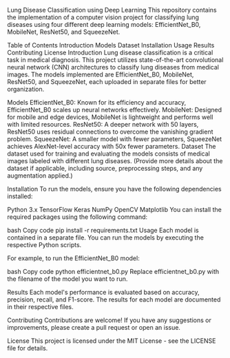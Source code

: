 Lung Disease Classification using Deep Learning
This repository contains the implementation of a computer vision project for classifying lung diseases using four different deep learning models: EfficientNet_B0, MobileNet, ResNet50, and SqueezeNet.

Table of Contents
Introduction
Models
Dataset
Installation
Usage
Results
Contributing
License
Introduction
Lung disease classification is a critical task in medical diagnosis. This project utilizes state-of-the-art convolutional neural network (CNN) architectures to classify lung diseases from medical images. The models implemented are EfficientNet_B0, MobileNet, ResNet50, and SqueezeNet, each uploaded in separate files for better organization.

Models
EfficientNet_B0: Known for its efficiency and accuracy, EfficientNet_B0 scales up neural networks effectively.
MobileNet: Designed for mobile and edge devices, MobileNet is lightweight and performs well with limited resources.
ResNet50: A deeper network with 50 layers, ResNet50 uses residual connections to overcome the vanishing gradient problem.
SqueezeNet: A smaller model with fewer parameters, SqueezeNet achieves AlexNet-level accuracy with 50x fewer parameters.
Dataset
The dataset used for training and evaluating the models consists of medical images labeled with different lung diseases. (Provide more details about the dataset if applicable, including source, preprocessing steps, and any augmentation applied.)

Installation
To run the models, ensure you have the following dependencies installed:

Python 3.x
TensorFlow
Keras
NumPy
OpenCV
Matplotlib
You can install the required packages using the following command:

bash
Copy code
pip install -r requirements.txt
Usage
Each model is contained in a separate file. You can run the models by executing the respective Python scripts.

For example, to run the EfficientNet_B0 model:

bash
Copy code
python efficientnet_b0.py
Replace efficientnet_b0.py with the filename of the model you want to run.

Results
Each model's performance is evaluated based on accuracy, precision, recall, and F1-score. The results for each model are documented in their respective files.

Contributing
Contributions are welcome! If you have any suggestions or improvements, please create a pull request or open an issue.

License
This project is licensed under the MIT License - see the LICENSE file for details.

